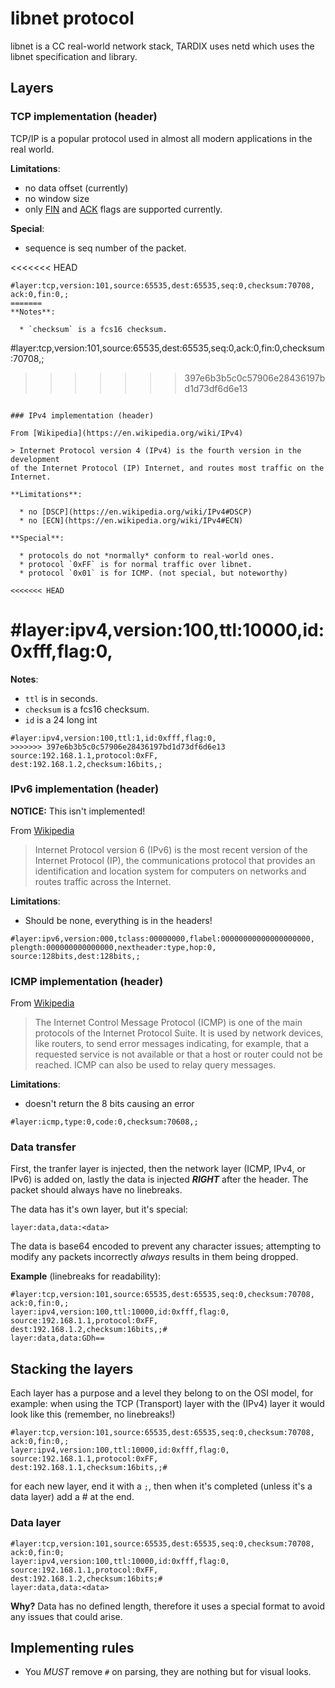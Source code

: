 # libnet protocol

libnet is a CC real-world network stack, TARDIX uses netd which uses the libnet
specification and library.

## Layers

### TCP implementation (header)

TCP/IP is a popular protocol used in almost all modern applications in the
real world.

**Limitations**:

  * no data offset (currently)
  * no window size
  * only [FIN]() and [ACK]() flags are supported currently.


**Special**:

  * sequence is seq number of the packet.

<<<<<<< HEAD
```
#layer:tcp,version:101,source:65535,dest:65535,seq:0,checksum:70708,
ack:0,fin:0,;
=======
**Notes**:

  * `checksum` is a fcs16 checksum.

```
#layer:tcp,version:101,source:65535,dest:65535,seq:0,ack:0,fin:0,checksum:70708,;
>>>>>>> 397e6b3b5c0c57906e28436197bd1d73df6d6e13
```

### IPv4 implementation (header)

From [Wikipedia](https://en.wikipedia.org/wiki/IPv4)

> Internet Protocol version 4 (IPv4) is the fourth version in the development
of the Internet Protocol (IP) Internet, and routes most traffic on the Internet.

**Limitations**:

  * no [DSCP](https://en.wikipedia.org/wiki/IPv4#DSCP)
  * no [ECN](https://en.wikipedia.org/wiki/IPv4#ECN)

**Special**:

  * protocols do not *normally* conform to real-world ones.
  * protocol `0xFF` is for normal traffic over libnet.
  * protocol `0x01` is for ICMP. (not special, but noteworthy)

<<<<<<< HEAD
```
#layer:ipv4,version:100,ttl:10000,id:0xfff,flag:0,
=======
**Notes**:

  * `ttl` is in seconds.
  * `checksum` is a fcs16 checksum.
  * `id` is a 24 long int

```
#layer:ipv4,version:100,ttl:1,id:0xfff,flag:0,
>>>>>>> 397e6b3b5c0c57906e28436197bd1d73df6d6e13
source:192.168.1.1,protocol:0xFF,
dest:192.168.1.2,checksum:16bits,;
```

### IPv6 implementation (header)

**NOTICE:** This isn't implemented!

From [Wikipedia](https://en.wikipedia.org/wiki/IPv6)

> Internet Protocol version 6 (IPv6) is the most recent version of the
Internet Protocol (IP), the communications protocol that provides an
identification and location system for computers on networks and routes
traffic across the Internet.

**Limitations**:

  * Should be none, everything is in the headers!

```
#layer:ipv6,version:000,tclass:00000000,flabel:00000000000000000000,
plength:000000000000000,nextheader:type,hop:0,
source:128bits,dest:128bits,;
```

### ICMP implementation (header)

From [Wikipedia](https://en.wikipedia.org/wiki/Internet_Control_Message_Protocol)

> The Internet Control Message Protocol (ICMP) is one of the
main protocols of the Internet Protocol Suite. It is used by
network devices, like routers, to send error messages indicating,
for example, that a requested service is not available or that a
host or router could not be reached. ICMP can also be used to
relay query messages.

**Limitations**:

  * doesn't return the 8 bits causing an error

```
#layer:icmp,type:0,code:0,checksum:70608,;
```

### Data transfer

First, the tranfer layer is injected, then the network layer (ICMP, IPv4, or
IPv6) is added on, lastly the data is injected __*RIGHT*__ after the header. The
packet should always have no linebreaks.

The data has it's own layer, but it's special:

```
layer:data,data:<data>
```

The data is base64 encoded to prevent any character issues; attempting to modify
any packets incorrectly *always* results in them being dropped.

**Example** (linebreaks for readability):

```
#layer:tcp,version:101,source:65535,dest:65535,seq:0,checksum:70708,
ack:0,fin:0,;
layer:ipv4,version:100,ttl:10000,id:0xfff,flag:0,
source:192.168.1.1,protocol:0xFF,
dest:192.168.1.2,checksum:16bits,;#
layer:data,data:GDh==
```

## Stacking the layers

Each layer has a purpose and a level they belong to on the OSI model, for example:
when using the TCP (Transport) layer with the (IPv4) layer it would look like this
(remember, no linebreaks!)

```
#layer:tcp,version:101,source:65535,dest:65535,seq:0,checksum:70708,
ack:0,fin:0,;
layer:ipv4,version:100,ttl:10000,id:0xfff,flag:0,
source:192.168.1.1,protocol:0xFF,
dest:192.168.1.1,checksum:16bits,;#
```

for each new layer, end it with a `;`, then when it's completed (unless it's a
data layer) add a # at the end.


### Data layer

```
#layer:tcp,version:101,source:65535,dest:65535,seq:0,checksum:70708,
ack:0,fin:0;
layer:ipv4,version:100,ttl:10000,id:0xfff,flag:0,
source:192.168.1.1,protocol:0xFF,
dest:192.168.1.2,checksum:16bits;#
layer:data,data:<data>
```

**Why?** Data has no defined length, therefore it uses a special format to avoid
any issues that could arise.


## Implementing rules

* You *MUST* remove `#` on parsing, they are nothing but for visual looks.
